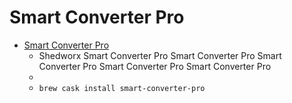 # Smart Converter Pro
- [Smart Converter Pro](https://shedworx.com/smart-converter-pro)
  -  Shedworx Smart Converter Pro Smart Converter Pro Smart Converter Pro Smart Converter Pro Smart Converter Pro
  - 
  - `brew cask install smart-converter-pro`
